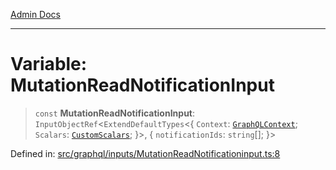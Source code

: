 [Admin Docs](/)

***

# Variable: MutationReadNotificationInput

> `const` **MutationReadNotificationInput**: `InputObjectRef`\<`ExtendDefaultTypes`\<\{ `Context`: [`GraphQLContext`](../../../context/type-aliases/GraphQLContext.md); `Scalars`: [`CustomScalars`](../../../scalars/type-aliases/CustomScalars.md); \}\>, \{ `notificationIds`: `string`[]; \}\>

Defined in: [src/graphql/inputs/MutationReadNotificationinput.ts:8](https://github.com/Sourya07/talawa-api/blob/4e4298c85a0d2c28affa824f2aab7ec32b5f3ac5/src/graphql/inputs/MutationReadNotificationinput.ts#L8)
